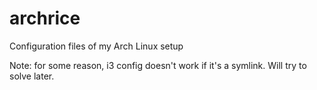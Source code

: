 # archrice
Configuration files of my Arch Linux setup

Note: for some reason, i3 config doesn't work if it's a symlink. Will try to solve later.
